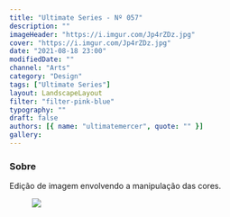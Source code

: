 ```yaml
---
title: "Ultimate Series - Nº 057"
description: ""
imageHeader: "https://i.imgur.com/Jp4rZDz.jpg"
cover: "https://i.imgur.com/Jp4rZDz.jpg"
date: "2021-08-18 23:00"
modifiedDate: ""
channel: "Arts"
category: "Design"
tags: ["Ultimate Series"]
layout: LandscapeLayout
filter: "filter-pink-blue"
typography: ""
draft: false
authors: [{ name: "ultimatemercer", quote: "" }]
gallery:
---
```


### Sobre

Edição de imagem envolvendo a manipulação das cores.

<figure>
<img src="https://i.imgur.com/Jp4rZDz.jpg" className="max-w-none mx-auto block"/>
</figure>
